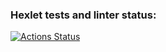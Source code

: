 ### Hexlet tests and linter status:
[![Actions Status](https://github.com/mila-dayme/frontend-project-44/workflows/hexlet-check/badge.svg)](https://github.com/mila-dayme/frontend-project-44/actions)